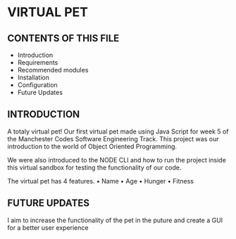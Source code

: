 # VIRTUAL PET

## CONTENTS OF THIS FILE

- Introduction
- Requirements
- Recommended modules
- Installation
- Configuration
- Future Updates

## INTRODUCTION

A totaly virtual pet! Our first virtual pet made using Java Script for week 5 of the Manchester Codes Software Engineering Track. This project was our introduction to the world of Object Oriented Programming.

We were also introduced to the NODE CLI and how to run the project inside this virtual sandbox for testing the functionality of our code.

The virtual pet has 4 features.
• Name
• Age
• Hunger
• Fitness

## FUTURE UPDATES

I aim to increase the functionality of the pet in the puture and create a GUI for a better user experience
